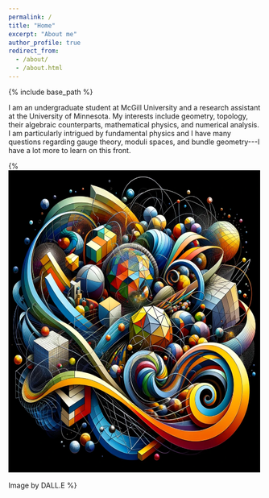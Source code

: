 ```yaml
---
permalink: /
title: "Home"
excerpt: "About me"
author_profile: true
redirect_from: 
  - /about/
  - /about.html
---
```


{% include base_path %}

I am an undergraduate student at McGill University and a research assistant at the University of Minnesota. My interests include geometry, topology, their algebraic counterparts, mathematical physics, and numerical analysis. I am particularly intrigued by fundamental physics and I have many questions regarding gauge theory, moduli spaces, and bundle geometry---I have a lot more to learn on this front.

{% <img src="/files/DALL.E.png" alt="Image by DALL.E" width="500" height="600">

Image by DALL.E
%}
